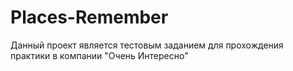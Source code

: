 # Places-Remember
Данный проект является тестовым заданием для прохождения практики в компании "Очень Интересно"
